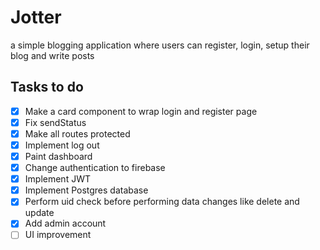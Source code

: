 # Jotter
a simple blogging application where users can register, login, setup their blog and write posts

## Tasks to do
- [x] Make a card component to wrap login and register page
- [x] Fix sendStatus
- [x] Make all routes protected
- [x] Implement log out
- [x] Paint dashboard
- [x] Change authentication to firebase
- [x] Implement JWT
- [x] Implement Postgres database
- [x] Perform uid check before performing data changes like delete and update
- [x] Add admin account
- [ ] UI improvement